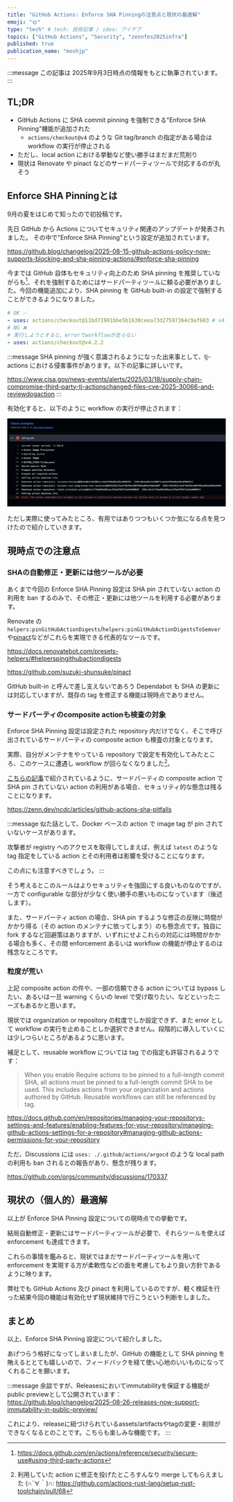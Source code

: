 ```yaml
---
title: "GitHub Actions: Enforce SHA Pinningの注意点と現状の最適解"
emoji: "🌞"
type: "tech" # tech: 技術記事 / idea: アイデア
topics: ["GitHub Actions", "Security", "zennfes2025infra"]
published: true
publication_name: "moshjp"
---
```


:::message
この記事は 2025年9月3日時点の情報をもとに執筆されています。
:::

## TL;DR

- GitHub Actions に SHA commit pinning を強制できる"Enforce SHA Pinning"機能が追加された
  - `actions/checkout@v4` のような Git tag/branch の指定がある場合は workflow の実行が停止される
- ただし、local action における挙動など使い勝手はまだまだ荒削り
- 現状は Renovate や pinact などのサードパーティツールで対応するのが丸そう

## Enforce SHA Pinningとは

9月の夏をはじめて知ったので初投稿です。

先日 GitHub から Actions についてセキュリティ関連のアップデートが発表されました。
その中で"Enforce SHA Pinning"という設定が追加されています。

https://github.blog/changelog/2025-08-15-github-actions-policy-now-supports-blocking-and-sha-pinning-actions/#enforce-sha-pinning


今までは GitHub 自体もセキュリティ向上のため SHA pinning を推奨していながらも[^1]、それを強制するためにはサードパーティツールに頼る必要がありました。今回の機能追加により、SHA pinning を GitHub built-in の設定で強制することができるようになりました。

```yaml
# OK ✅
- uses: actions/checkout@11bd71901bbe5b1630ceea73d27597364c9af683 # v4.2.2
# NG ❌
# 実行しようとすると、errorでworkflowが走らない
- uses: actions/checkout@v4.2.2
```

:::message
SHA pinning が強く意識されるようになった出来事として、tj-actions における侵害事件があります。以下の記事に詳しいです。

https://www.cisa.gov/news-events/alerts/2025/03/18/supply-chain-compromise-third-party-tj-actionschanged-files-cve-2025-30066-and-reviewdogaction
:::

有効化すると、以下のように workflow の実行が停止されます：

![実行が停止しているworkflowの画像](/images/ban-unpinned-wf.png)

ただし実際に使ってみたところ、有用ではありつつもいくつか気になる点を見つけたので紹介していきます。

## 現時点での注意点

### SHAの自動修正・更新には他ツールが必要

あくまで今回の Enforce SHA Pinning 設定は SHA pin されていない action の利用を ban するのみで、その修正・更新には他ツールを利用する必要があります。

Renovate の `helpers:pinGitHubActionDigests`/`helpers:pinGitHubActionDigestsToSemver` や[pinact](https://github.com/suzuki-shunsuke/pinact)などがこれらを実現できる代表的なツールです。

https://docs.renovatebot.com/presets-helpers/#helperspingithubactiondigests

https://github.com/suzuki-shunsuke/pinact

GitHub built-in と呼んで差し支えないであろう Dependabot も SHA の更新には対応していますが、既存の tag を修正する機能は現時点でありません。

### サードパーティのcomposite actionも検査の対象

Enforce SHA Pinning 設定は設定された repository 内だけでなく、そこで呼び出されているサードパーティの composite action も検査の対象となります。

実際、自分がメンテナをやっている repository で設定を有効化してみたところ、このケースに遭遇し workflow が回らなくなりました[^2]。

[こちらの記事](https://zenn.dev/ncdc/articles/github-actions-sha-pitfalls)で紹介されているように、サードパーティの composite action で SHA pin されていない action の利用がある場合、セキュリティ的な懸念は残ることになります。

https://zenn.dev/ncdc/articles/github-actions-sha-pitfalls

:::message
似た話として、Docker ベースの action で image tag が pin されていないケースがあります。

攻撃者が registry へのアクセスを取得してしまえば、例えば `latest` のような tag 指定をしている action とその利用者は影響を受けることになります。

この点にも注意すべきでしょう。
:::

そう考えるとこのルールはよりセキュリティを強固にする良いものなのですが、一方で configurable な部分が少なく使い勝手の悪いものになっています（後述します）。

また、サードパーティ action の場合、SHA pin するような修正の反映に時間がかかり得る（その action のメンテナに依ってしまう）のも懸念点です。独自に fork するなど回避策はありますが、いずれにせよこれらの対応には時間がかかる場合も多く、その間 enforcement あるいは workflow の機能が停止するのは残念なところです。

### 粒度が荒い

上記 composite action の件や、一部の信頼できる action については bypass したい、あるいは一旦 warning くらいの level で受け取りたい、などといったニーズもあるかと思います。

現状では organization or repository の粒度でしか設定できず、また error として workflow の実行を止めることしか選択できません。段階的に導入していくには少しつらいところがあるように思います。

補足として、reusable workflow については tag での指定も許容されるようです：

> When you enable Require actions to be pinned to a full-length commit SHA, all actions must be pinned to a full-length commit SHA to be used. This includes actions from your organization and actions authored by GitHub. Reusable workflows can still be referenced by tag.

https://docs.github.com/en/repositories/managing-your-repositorys-settings-and-features/enabling-features-for-your-repository/managing-github-actions-settings-for-a-repository#managing-github-actions-permissions-for-your-repository

ただ、Discussions には `uses: ./.github/actions/argocd` のような local path の利用も ban されるとの報告があり、懸念が残ります。

https://github.com/orgs/community/discussions/170337

## 現状の（個人的）最適解

以上が Enforce SHA Pinning 設定についての現時点での挙動です。

結局自動修正・更新にはサードパーティツールが必要で、それらツールを使えば enforcement も達成できます。

これらの事情を鑑みると、現状ではまだサードパーティツールを用いて enforcement を実現する方が柔軟性などの面を考慮してもより良い方針であるように映ります。

弊社でも GitHub Actions 及び pinact を利用しているのですが、軽く検証を行った結果今回の機能は有効化せず現状維持で行こうという判断をしました。

## まとめ

以上、Enforce SHA Pinning 設定について紹介しました。

あげつらう格好になってしまいましたが、GitHub の機能として SHA pinning を賄えるととても嬉しいので、フィードバックを経て使い心地のいいものになってくれることを願います。

:::message
余談ですが、Releasesにおいてimmutabilityを保証する機能がpublic previewとして公開されています： https://github.blog/changelog/2025-08-26-releases-now-support-immutability-in-public-preview/

これにより、releaseに紐づけられているassets/artifactsやtagの変更・削除ができなくなるとのことです。こちらも楽しみな機能です。
:::

[^1]: https://docs.github.com/en/actions/reference/security/secure-use#using-third-party-actions
[^2]: 利用していた action に修正を投げたところすんなり merge してもらえました (∩´∀｀)∩: https://github.com/actions-rust-lang/setup-rust-toolchain/pull/68
